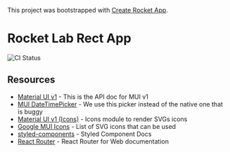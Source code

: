 This project was bootstrapped with [Create Rocket App](https://github.com/TheRocketLab/create-react-app).

# Rocket Lab Rect App

![CI Status](https://circleci.com/gh/TheRocketLab/project-name/tree/develop.svg?style=shield&circle-token=)

## Resources

- [Material UI v1](https://material-ui.com/api/app-bar/) - This is the API doc for MUI v1
- [MUI DateTimePicker](https://material-ui-pickers.firebaseapp.com/demo/datetimepicker) - We use this picker instead of the native one that is buggy
- [Material UI v1 (Icons)](https://material-ui.com/style/icons/) - Icons module to render SVGs icons
- [Google MUI Icons](https://material.io/tools/icons/?style=baseline) - List of SVG icons that can be used
- [styled-components](https://github.com/styled-components/styled-components) - Styled Component Docs
- [React Router](https://reacttraining.com/react-router/web/guides/philosophy) - React Router for Web documentation